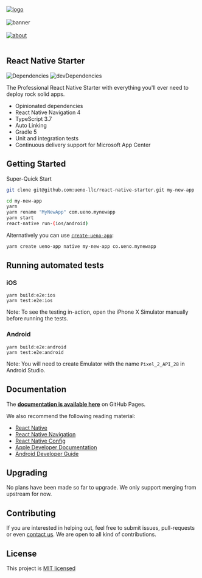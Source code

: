 [![logo](https://user-images.githubusercontent.com/937328/50185086-cb7e7a80-030e-11e9-8d95-436082e38de6.png)](https://ueno.co/?utm_source=github&utm_campaign=react-native-starter)
<br /><br />
![banner](https://user-images.githubusercontent.com/937328/50185090-cb7e7a80-030e-11e9-9077-8fcc4e5ac900.png)
<br /><br />
[![about](https://user-images.githubusercontent.com/937328/51540139-999c8e80-1e4d-11e9-866d-284657a34744.png)](https://ueno.co/contact/?utm_source=github&utm_campaign=react-native-starter)
<br /><br />

## React Native Starter

![Dependencies](https://david-dm.org/ueno-llc/react-native-starter/status.svg) ![devDependencies](https://david-dm.org/ueno-llc/react-native-starter/dev-status.svg)

The Professional React Native Starter with everything you'll ever need to deploy rock solid apps.

- Opinionated dependencies
- React Native Navigation 4
- TypeScript 3.7
- Auto Linking
- Gradle 5
- Unit and integration tests
- Continuous delivery support for Microsoft App Center

## Getting Started

Super-Quick Start

```bash
git clone git@github.com:ueno-llc/react-native-starter.git my-new-app
```

```bash
cd my-new-app
yarn
yarn rename "MyNewApp" com.ueno.mynewapp
yarn start
react-native run-(ios/android)
```

Alternatively you can use [`create-ueno-app`](https://github.com/ueno-llc/create-ueno-app#native):

```bash
yarn create ueno-app native my-new-app co.ueno.mynewapp
```

## Running automated tests

### iOS

```
yarn build:e2e:ios
yarn test:e2e:ios
```

Note: To see the testing in-action, open the iPhone X Simulator manually before running the tests.

### Android

```
yarn build:e2e:android
yarn test:e2e:android
```

Note: You will need to create Emulator with the name `Pixel_2_API_28` in Android Studio.

## Documentation

The **[documentation is available here](https://ueno-llc.github.io/react-native-starter)** on GitHub Pages.

We also recommend the following reading material:

- [React Native](https://facebook.github.io/react-native/)
- [React Native Navigation](https://wix.github.io/react-native-navigation/)
- [React Native Config](https://github.com/luggit/react-native-config)
- [Apple Developer Documentation](https://developer.apple.com/documentation/)
- [Android Developer Guide](https://developer.android.com/guide/index.html)

## Upgrading

No plans have been made so far to upgrade. We only support merging from upstream for now.

## Contributing

If you are interested in helping out, feel free to submit issues, pull-requests or even [contact us](mailto:birkir@ueno.co). We are open to all kind of contributions.

## License

This project is [MIT licensed](/LICENSE.md)
